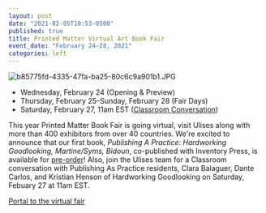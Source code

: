 ```yaml
---
layout: post
date: "2021-02-05T10:53-0500"
published: true
title: Printed Matter Virtual Art Book Fair
event_date: "February 24–28, 2021"
categories: left
---
```


![b85775fd-4335-47fa-ba25-80c6c9a901b1.JPG]({{site.baseurl}}/assets/img/b85775fd-4335-47fa-ba25-80c6c9a901b1.JPG)

- Wednesday, February 24 (Opening & Preview)
- Thursday, February 25–Sunday, February 28 (Fair Days)
- Saturday, February 27, 11am EST ([Classroom Conversation](https://pmvabf.org/The-Classroom-Friendly-Fire))

This year Printed Matter Book Fair is going virtual, visit Ulises along with more than 400 exhibitors from over 40 countries. We're excited to announce that our first book, _Publishing A Practice: Hardworking Goodlooking, Martine/Syms, Bidoun_, co-published with Inventory Press, is available for [pre-order](https://ulises.pmvabf.org/)! Also, join the Ulises team for a Classroom conversation with Publishing As Practice residents, Clara Balaguer, Dante Carlos, and Kristian Henson of Hardworking Goodlooking on Saturday, Febuary 27 at 11am EST.

[Portal to the virtual fair](https://ulises.pmvabf.org/)
